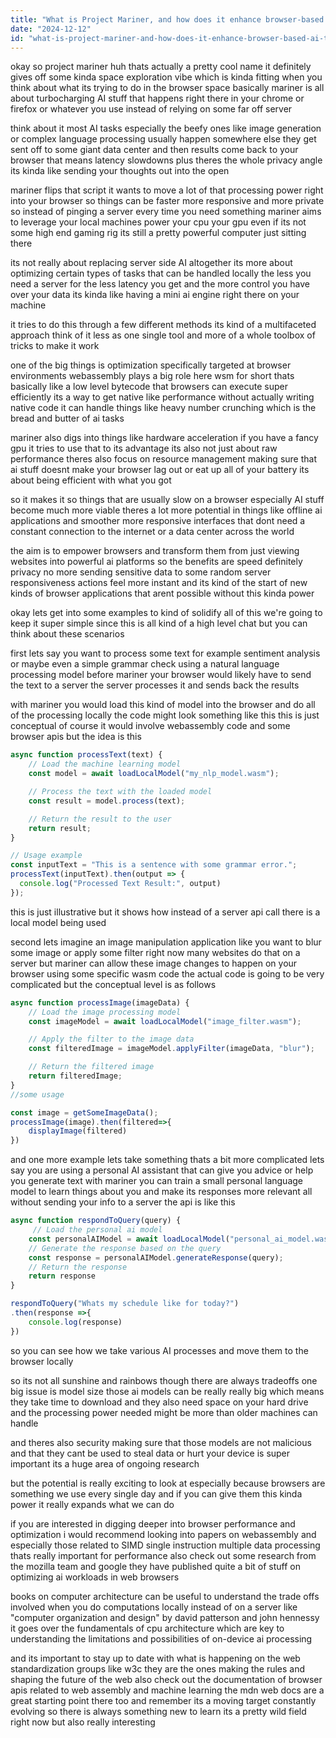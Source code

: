 ```yaml
---
title: "What is Project Mariner, and how does it enhance browser-based AI tasks?"
date: "2024-12-12"
id: "what-is-project-mariner-and-how-does-it-enhance-browser-based-ai-tasks"
---
```


okay so project mariner huh thats actually a pretty cool name it definitely gives off some kinda space exploration vibe which is kinda fitting when you think about what its trying to do in the browser space basically mariner is all about turbocharging AI stuff that happens right there in your chrome or firefox or whatever you use instead of relying on some far off server

think about it most AI tasks especially the beefy ones like image generation or complex language processing usually happen somewhere else they get sent off to some giant data center and then results come back to your browser that means latency slowdowns plus theres the whole privacy angle its kinda like sending your thoughts out into the open

mariner flips that script it wants to move a lot of that processing power right into your browser so things can be faster more responsive and more private so instead of pinging a server every time you need something mariner aims to leverage your local machines power your cpu your gpu even if its not some high end gaming rig its still a pretty powerful computer just sitting there

its not really about replacing server side AI altogether its more about optimizing certain types of tasks that can be handled locally the less you need a server for the less latency you get and the more control you have over your data its kinda like having a mini ai engine right there on your machine

it tries to do this through a few different methods its kind of a multifaceted approach think of it less as one single tool and more of a whole toolbox of tricks to make it work

one of the big things is optimization specifically targeted at browser environments webassembly plays a big role here wsm for short thats basically like a low level bytecode that browsers can execute super efficiently its a way to get native like performance without actually writing native code it can handle things like heavy number crunching which is the bread and butter of ai tasks

mariner also digs into things like hardware acceleration if you have a fancy gpu it tries to use that to its advantage its also not just about raw performance theres also focus on resource management making sure that ai stuff doesnt make your browser lag out or eat up all of your battery its about being efficient with what you got

so it makes it so things that are usually slow on a browser especially AI stuff become much more viable theres a lot more potential in things like offline ai applications and smoother more responsive interfaces that dont need a constant connection to the internet or a data center across the world

the aim is to empower browsers and transform them from just viewing websites into powerful ai platforms so the benefits are speed definitely privacy no more sending sensitive data to some random server responsiveness actions feel more instant and its kind of the start of new kinds of browser applications that arent possible without this kinda power

okay lets get into some examples to kind of solidify all of this we're going to keep it super simple since this is all kind of a high level chat but you can think about these scenarios

first lets say you want to process some text for example sentiment analysis or maybe even a simple grammar check using a natural language processing model before mariner your browser would likely have to send the text to a server the server processes it and sends back the results

with mariner you would load this kind of model into the browser and do all of the processing locally the code might look something like this this is just conceptual of course it would involve webassembly code and some browser apis but the idea is this

```javascript
async function processText(text) {
    // Load the machine learning model
    const model = await loadLocalModel("my_nlp_model.wasm");

    // Process the text with the loaded model
    const result = model.process(text);

    // Return the result to the user
    return result;
}

// Usage example
const inputText = "This is a sentence with some grammar error.";
processText(inputText).then(output => {
  console.log("Processed Text Result:", output)
});
```
this is just illustrative but it shows how instead of a server api call there is a local model being used

second lets imagine an image manipulation application like you want to blur some image or apply some filter right now many websites do that on a server but mariner can allow these image changes to happen on your browser using some specific wasm code the actual code is going to be very complicated but the conceptual level is as follows

```javascript
async function processImage(imageData) {
    // Load the image processing model
    const imageModel = await loadLocalModel("image_filter.wasm");

    // Apply the filter to the image data
    const filteredImage = imageModel.applyFilter(imageData, "blur");

    // Return the filtered image
    return filteredImage;
}
//some usage

const image = getSomeImageData();
processImage(image).then(filtered=>{
    displayImage(filtered)
})
```

and one more example lets take something thats a bit more complicated lets say you are using a personal AI assistant that can give you advice or help you generate text with mariner you can train a small personal language model to learn things about you and make its responses more relevant all without sending your info to a server the api is like this

```javascript
async function respondToQuery(query) {
     // Load the personal ai model
    const personalAIModel = await loadLocalModel("personal_ai_model.wasm")
    // Generate the response based on the query
    const response = personalAIModel.generateResponse(query);
    // Return the response
    return response
}

respondToQuery("Whats my schedule like for today?")
.then(response =>{
    console.log(response)
})
```
so you can see how we take various AI processes and move them to the browser locally

so its not all sunshine and rainbows though there are always tradeoffs one big issue is model size those ai models can be really really big which means they take time to download and they also need space on your hard drive and the processing power needed might be more than older machines can handle

and theres also security making sure that those models are not malicious and that they cant be used to steal data or hurt your device is super important its a huge area of ongoing research

but the potential is really exciting to look at especially because browsers are something we use every single day and if you can give them this kinda power it really expands what we can do

if you are interested in digging deeper into browser performance and optimization i would recommend looking into papers on webassembly and especially those related to SIMD single instruction multiple data processing thats really important for performance also check out some research from the mozilla team and google they have published quite a bit of stuff on optimizing ai workloads in web browsers

books on computer architecture can be useful to understand the trade offs involved when you do computations locally instead of on a server like "computer organization and design" by david patterson and john hennessy it goes over the fundamentals of cpu architecture which are key to understanding the limitations and possibilities of on-device ai processing

and its important to stay up to date with what is happening on the web standardization groups like w3c they are the ones making the rules and shaping the future of the web also check out the documentation of browser apis related to web assembly and machine learning the mdn web docs are a great starting point there too
and remember its a moving target constantly evolving so there is always something new to learn its a pretty wild field right now but also really interesting

